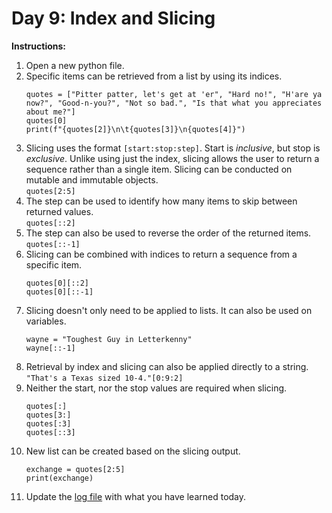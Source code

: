 # Day 9: Index and Slicing
**Instructions:** 
1. Open a new python file.
2. Specific items can be retrieved from a list by using its indices.
    ```
    quotes = ["Pitter patter, let's get at 'er", "Hard no!", "H'are ya now?", "Good-n-you?", "Not so bad.", "Is that what you appreciates about me?"]
    quotes[0]
    print(f"{quotes[2]}\n\t{quotes[3]}\n{quotes[4]}")
    ```
3. Slicing uses the format `[start:stop:step]`. Start is _inclusive_, but stop is _exclusive_. Unlike using just the index, slicing allows the user to return a sequence rather than a single item. Slicing can be conducted on mutable and immutable objects.  
    `quotes[2:5]`
4. The step can be used to identify how many items to skip between returned values.  
    `quotes[::2]`
5. The step can also be used to reverse the order of the returned items.  
    `quotes[::-1]`
6. Slicing can be combined with indices to return a sequence from a specific item.
    ```
    quotes[0][::2]
    quotes[0][::-1]
    ```
7. Slicing doesn't only need to be applied to lists. It can also be used on variables.
    ```
    wayne = "Toughest Guy in Letterkenny"
    wayne[::-1]
    ```
8. Retrieval by index and slicing can also be applied directly to a string.  
    `"That's a Texas sized 10-4."[0:9:2]`
9. Neither the start, nor the stop values are required when slicing.
    ```
    quotes[:]
    quotes[3:]
    quotes[:3]
    quotes[::3]
    ```
10. New list can be created based on the slicing output.
    ```
    exchange = quotes[2:5]
    print(exchange)
    ```
11. Update the [log file](../../log.md) with what you have learned today.
